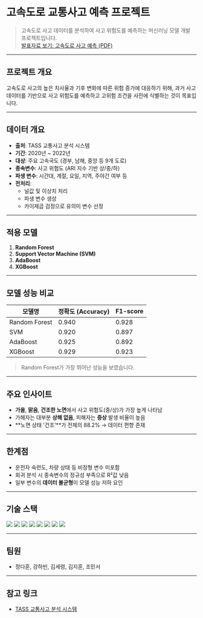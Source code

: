 # 고속도로 교통사고 예측 프로젝트

> 고속도로 사고 데이터를 분석하여 사고 위험도를 예측하는 머신러닝 모델 개발 프로젝트입니다.<br>
> [발표자료 보기: 고속도로 사고 예측 (PDF)](./고속도로%20사고%20예측.pdf)
---

## 프로젝트 개요

고속도로 사고의 높은 치사율과 기후 변화에 따른 위험 증가에 대응하기 위해, 과거 사고 데이터를 기반으로 사고 위험도를 예측하고 고위험 조건을 사전에 식별하는 것이 목표입니다.

---

## 데이터 개요

- **출처**: TASS 교통사고 분석 시스템
- **기간**: 2020년 ~ 2022년
- **대상**: 주요 고속국도 (경부, 남해, 중앙 등 9개 도로)
- **종속변수**: 사고 위험도 (ARI 지수 기반 상/중/하)
- **파생 변수**: 시간대, 계절, 요일, 지역, 주야간 여부 등
- **전처리**:
  - 널값 및 이상치 처리
  - 파생 변수 생성
  - 카이제곱 검정으로 유의미 변수 선정

---

## 적용 모델

1. **Random Forest**
2. **Support Vector Machine (SVM)**
3. **AdaBoost**
4. **XGBoost**

---

## 모델 성능 비교

| 모델명         | 정확도 (Accuracy) | F1-score |
|----------------|-------------------|----------|
| Random Forest  | 0.940             | 0.928    |
| SVM            | 0.920             | 0.897    |
| AdaBoost       | 0.925             | 0.892    |
| XGBoost        | 0.929             | 0.923    |

> Random Forest가 가장 뛰어난 성능을 보였습니다.

---

## 주요 인사이트

- **가을**, **맑음**, **건조한 노면**에서 사고 위험도(중/상)가 가장 높게 나타남
- 가해자는 대부분 **상해 없음**, 피해자는 **중상** 발생 비율이 높음
- **노면 상태 '건조'**가 전체의 88.2% → 데이터 편향 존재

---

## 한계점

- 운전자 숙련도, 차량 상태 등 비정형 변수 미포함
- 회귀 분석 시 종속변수의 정규성 부족으로 R²값 낮음
- 일부 변수의 **데이터 불균형**이 모델 성능 저하 요인

---

## 기술 스택

<div align="left">

<img src="https://img.shields.io/badge/Python-3776AB?style=flat&logo=Python&logoColor=white"/>
<img src="https://img.shields.io/badge/Pandas-150458?style=flat&logo=pandas&logoColor=white"/>
<img src="https://img.shields.io/badge/Numpy-013243?style=flat&logo=numpy&logoColor=white"/>
<img src="https://img.shields.io/badge/Matplotlib-11557C?style=flat&logo=matplotlib&logoColor=white"/>
<img src="https://img.shields.io/badge/Seaborn-16A085?style=flat&logo=python&logoColor=white"/>
<img src="https://img.shields.io/badge/Scikit--learn-F7931E?style=flat&logo=scikit-learn&logoColor=white"/>
<img src="https://img.shields.io/badge/XGBoost-EC6610?style=flat&logo=python&logoColor=white"/>
<img src="https://img.shields.io/badge/Jupyter-F37626?style=flat&logo=Jupyter&logoColor=white"/>

</div>

---

## 팀원

- 정다훈, 강하빈, 김세령, 김지훈, 조민서

---

## 참고 링크

- [TASS 교통사고 분석 시스템](https://www.taas.koroad.or.kr/)

